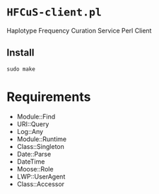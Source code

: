 # ```HFCuS-client.pl```

Haplotype Frequency Curation Service
Perl Client

## Install
```
sudo make
```

# Requirements
- Module::Find
- URI::Query
- Log::Any
- Module::Runtime
- Class::Singleton
- Date::Parse
- DateTime
- Moose::Role
- LWP::UserAgent
- Class::Accessor
